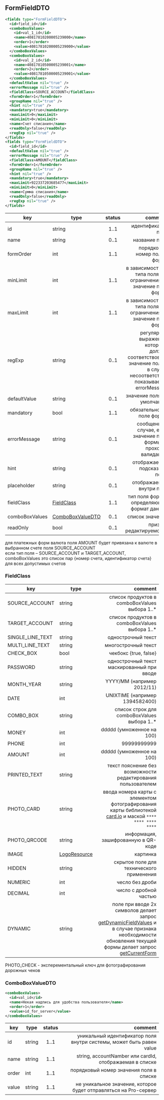 ## FormFieldDTO

```xml
<fields type="FormFieldDTO">
  <id>field_id</id>
  <comboBoxValues>
    <id>val_1_id</id>
    <name>40817810200005239000</name>
    <order>1</order>
    <value>40817810200005239000</value>
  </comboBoxValues>
  <comboBoxValues>
    <id>val_2_id</id>
    <name>40817810500005239001</name>
    <order>2</order>
    <value>40817810500005239001</value>
  </comboBoxValues>
  <defaultValue nil="true" />
  <errorMessage nil="true" />
  <fieldClass>SOURCE_ACCOUNT</fieldClass>
  <formOrder>1</formOrder>
  <groupName nil="true" />
  <hint nil="true" />
  <mandatory>true</mandatory>
  <maxLimit>0</maxLimit>
  <minLimit>0</minLimit>
  <name>Счет списания</name>
  <readOnly>false</readOnly>
  <regExp nil="true" />
</fields>
<fields type="FormFieldDTO">
  <id>field_id</id>
  <defaultValue nil="true" />
  <errorMessage nil="true" />
  <fieldClass>AMOUNT</fieldClass>
  <formOrder>1</formOrder>
  <groupName nil="true" />
  <hint nil="true" />
  <mandatory>true</mandatory>
  <maxLimit>922337203685477</maxLimit>
  <minLimit>0</minLimit>
  <name>Сумма списания</name>
  <readOnly>false</readOnly>
  <regExp nil="true" />
</fields>
```

key | type | status | comment
--- | ---- | :----: | ---:
id | string | 1..1 | идентификатор поля
name | string | 0..1 | название поля
formOrder | int | 1..1 | порядковый номер поля в форме
minLimit | int | 1..1 | в зависимости от типа поля это ограничения на значение поля формы
maxLimit | int | 1..1 | в зависимости от типа поля это ограничения на значение поля формы
regExp | string | 0..1 | регулярное выражение, которому должно соответствовать значение поля и в случае несоответствия показывается errorMessage
defaultValue | string | 0..1 | значение поля по умолчанию
mandatory | bool | 1..1 | обязательность поле формы
errorMessage | string | 0..1 | сообщение в случае, если значение поля формы не проходит валидацию
hint | string | 0..1 | отображаемая подсказка к полю
placeholder | string | 0..1 | отображаемое внутри поля
fieldClass | [FieldClass](#fieldclass) | 1..1 | тип поля формы, определяющий формат данных
comboBoxValues | [ComboBoxValueDTO](#comboboxvaluedto) | 0..1 | список значений
readOnly | bool | 0..1 | признак редактируемости

<aside class="notice">для платежных форм валюта поля AMOUNT будет привязана к валюте в выбранном счете поля SOURCE_ACCOUNT</aside>

<aside class="notice">если тип поля – SOURCE_ACCOUNT и TARGET_ACCOUNT, comboBoxValues это список пар {номер счета, идентификатор счета} для всех допустимых счетов</aside>

### FieldClass

key | type | comment
--- | ---- | ---:
SOURCE_ACCOUNT | string | список продуктов в comboBoxValues выбора 1..*
TARGET_ACCOUNT | string | список продуктов в comboBoxValues выбора 1..*
SINGLE_LINE_TEXT | string | однострочный текст
MULTI_LINE_TEXT | string | многострочный текст
CHECK_BOX | bool | чекбокс {true, false}
PASSWORD | string | однострочный текст маскированный при вводе
MONTH_YEAR | string | YYYY/MM (например 2012/11)
DATE | int | UNIXTIME (например 1394582400)
COMBO_BOX | string | список строк для comboBoxValues выбора 1..*
MONEY | int | ddddd (умноженное на 100)
PHONE | int | 99999999999
AMOUNT | int | ddddd (умноженное на 100)
PRINTED_TEXT | string | текст пояснение без возможности редактирования пользователем
PHOTO_CARD | string | ввода номера карты с элементом фотографирования карты библиотекой [card.io](http://www.card.io) и маской <code>**** **** **** ****</code>
PHOTO_QRCODE | string | информация, зашифрованную в QR-коде
IMAGE | [LogoResource](#logoresource) | картинка
HIDDEN | string | скрытое поле для технического применения
NUMERIC | int | чесло без дроби
DECIMAL | int | число с дробной частью
DYNAMIC | string | поле при вводе 2х символов делает запрос [getDynamicFieldValues](#getdynamicfieldvalues) и в случае признака необходимости обновления текущей формы делает запрос [getCurrentForm](#getcurrentform)

<aside class="warning">PHOTO_CHECK - эксперементальный ключ для фотографирования дорожных чеков</aside>

### ComboBoxValueDTO

```xml
<comboBoxValues>
  <id>val_id</id>
  <name>Некая надпись для удобства пользователя</name>
  <order>1</order>
  <value>id_for_server</value>
</comboBoxValues>
```

key | type | status | comment
--- | ---- | :----: | ---:
id | string | 1..1 | уникальный идентификатор поля внутри системы, может быть равен value
name | string | 1..1 | string, accountNamber или cardId, отображаемая в списке
order | int | 1..1 | порядковый номер значения поля в списке
value | string | 1..1 | не уникальное значение, которое будет отправляться на Pro-сервер
